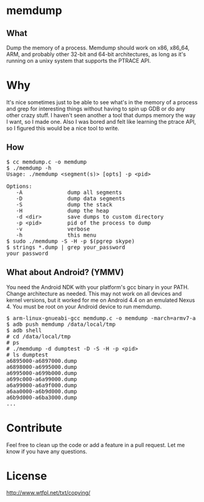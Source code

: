 # memdump

## What

Dump the memory of a process. Memdump should work on x86, x86_64, ARM, and
probably other 32-bit and 64-bit architectures, as long as it's running on a
unixy system that supports the PTRACE API.

# Why

It's nice sometimes just to be able to see what's in the memory of a process
and grep for interesting things without having to spin up GDB or do any other
crazy stuff. I haven't seen another a tool that dumps memory the way I want, so
I made one. Also I was bored and felt like learning the ptrace API, so I
figured this would be a nice tool to write.

## How

<pre>
$ cc memdump.c -o memdump
$ ./memdump -h
Usage: ./memdump &lt;segment(s)&gt; [opts] -p &lt;pid&gt;

Options:
   -A              dump all segments
   -D              dump data segments
   -S              dump the stack
   -H              dump the heap
   -d &lt;dir&gt;        save dumps to custom directory
   -p &lt;pid&gt;        pid of the process to dump
   -v              verbose
   -h              this menu
$ sudo ./memdump -S -H -p $(pgrep skype)
$ strings *.dump | grep your_password
your_password
</pre>

## What about Android? (YMMV)

You need the Android NDK with your platform's gcc binary in your PATH. Change
architecture as needed. This may not work on all devices and kernel versions,
but it worked for me on Android 4.4 on an emulated Nexus 4. You must be root on
your Android device to run memdump.

<pre>
$ arm-linux-gnueabi-gcc memdump.c -o memdump -march=armv7-a -static
$ adb push memdump /data/local/tmp
$ adb shell
# cd /data/local/tmp
# ps
# ./memdump -d dumptest -D -S -H -p &lt;pid&gt;
# ls dumptest
a6895000-a6897000.dump
a6898000-a6995000.dump
a6995000-a699b000.dump
a699c000-a6a99000.dump
a6a99000-a6a9f000.dump
a6aa0000-a6b9d000.dump
a6b9d000-a6ba3000.dump
...
</pre>

# Contribute

Feel free to clean up the code or add a feature in a pull request. Let me know
if you have any questions.

# License

http://www.wtfpl.net/txt/copying/
